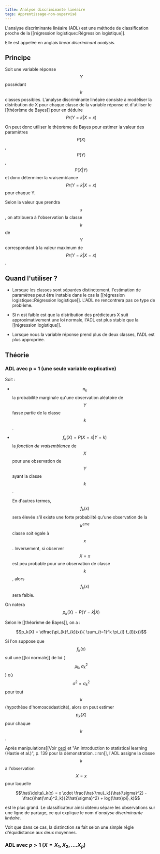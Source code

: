 ```yaml
---
title: Analyse discriminante linéaire
tags: Apprentissage-non-supervisé
---
```


L'analyse discriminante linéaire (ADL) est une méthode de classification proche de la [[régression logistique::Régression logistique]]. 

Elle est appelée en anglais *linear discriminant analysis*.

## Principe
Soit une variable réponse $$Y$$ possédant $$k$$ classes possibles. L'analyse discriminante linéaire consiste à modéliser la distribution de X pour chaque classe de la variable réponse et d'utiliser le [[théorème de Bayes]] pour en déduire $$Pr(Y=k \vert X=x)$$

On peut donc utiliser le théorème de Bayes pour estimer la valeur des paramètres $$P(X)$$, $$P(Y)$$, $$ P(X \vert Y) $$ et donc déterminer la vraisemblance $$Pr(Y=k \vert X=x)$$ pour chaque Y. 

Selon la valeur que prendra $$x$$, on attribuera à l'observation la classe $$k$$ de $$Y$$ correspondant à la valeur maximum de $$Pr(Y=k \vert X=x)$$.

## Quand l'utiliser ?

- Lorsque les classes sont séparées distinctement, l'estimation de paramètres peut être instable dans le cas la [[régression logistique::Régression logistique]]. L'ADL ne rencontrera pas ce type de problème.

- Si n est faible est que la distribution des prédicteurs X suit approximativement une loi normale, l'ADL est plus stable que la [[régression logistique]].

- Lorsque nous la variable réponse prend plus de deux classes, l'ADL est plus appropriée.

## Théorie

### ADL avec p = 1 (une seule variable explicative)

Soit :
- $$\pi_k$$ la probabilité marginale qu'une observation aléatoire de $$Y$$ fasse partie de la classe $$k$$.

- $$f_k(X) = P(X=x \vert Y=k)$$ la *fonction de vraisemblance* de $$X$$ pour une observation de $$Y$$ ayant la classe $$k$$. 
	
	En d'autres termes, $$f_k(x)$$ sera élevée s'il existe une forte probabilité qu'une observation de la $$k^{eme}$$ classe soit égale à $$x$$. Inversement, si observer $$X = x$$ est peu probable pour une observation de classe $$k$$, alors $$f_k(x)$$ sera faible.
	
On notera $$p_k(X) =P(Y=k \vert X)$$

Selon le [[théorème de Bayes]], on a :

$$p_k(X) = \dfrac{\pi_{k}f_{k}(x)}{ \sum_{t=1}^k \pi_{l} f_{l}(x)}$$

Si l'on suppose que $$f_k(x)$$ suit une [[loi normale]] de loi ($$\mu_k, \sigma^2_k$$) où $$\sigma^2 = \sigma^2_k$$ pour tout $$k$$ (hypothèse d'homoscédasticité), alors on peut estimer $$p_k(X)$$ pour chaque $$k$$.

Après manipulations[[Voir [ceci](https://web.archive.org/web/20190214175740/http://www.math.u-bordeaux.fr/~mchave100p/wordpress/wp-content/uploads/2013/10/Analyse_discrim.pdf) et "An introduction to statistical learning (Hastie et al.)", p. 139 pour la démonstration.
::rsn]], l'ADL assigne la classe $$k$$ à l'observation $$X=x$$ pour laquelle 

$$\hat{\delta}_k(x) = x \cdot \frac{\hat{\mu}_k}{\hat{\sigma}^2} - \frac{\hat{\mu}^2_k}{2\hat{\sigma}^2} + log(\hat{\pi}_k)$$

est le plus grand. Le classificateur ainsi obtenu sépare les observations sur une ligne de partage, ce qui explique le nom d'*analyse discriminante linéaire*.

Voit que dans ce cas, la distinction se fait selon une simple rêgle d'équidistance aux deux moyennes.

### ADL avec $p > 1$ ($X = X_1, X_2,....X_p)$

